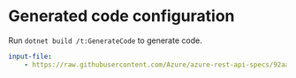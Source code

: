 # Generated code configuration

Run `dotnet build /t:GenerateCode` to generate code.

``` yaml
input-file:
    - https://raw.githubusercontent.com/Azure/azure-rest-api-specs/92aa7802beffd6bdae18b808e45c4897de2cb2e2/specification/mixedreality/data-plane/Microsoft.MixedReality/preview/2021-01-01-preview/mr-arr.json
```
